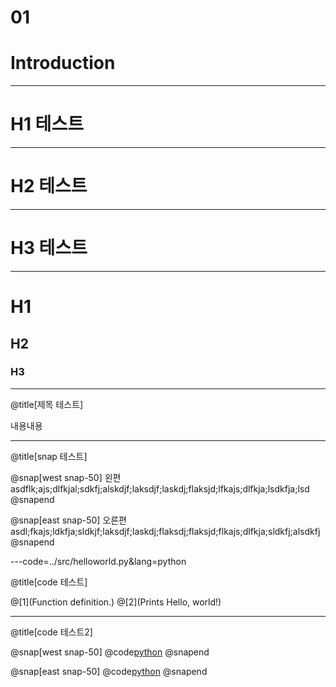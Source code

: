 # 01
# Introduction

---

# H1 테스트

---

# H2 테스트

---

# H3 테스트

---

# H1
## H2
### H3

---

@title[제목 테스트]

내용내용

---

@title[snap 테스트]

@snap[west snap-50]
왼편asdflk;ajs;dlfkjal;sdkfj;alskdjf;laksdjf;laskdj;flaksjd;lfkajs;dlfkja;lsdkfja;lsd
@snapend

@snap[east snap-50]
오른편asdl;fkajs;ldkfja;sldkjf;laksdjf;laskdj;flaksdj;flaksjd;flkajs;dlfkja;sldkfj;alsdkfj
@snapend

---code=../src/helloworld.py&lang=python

@title[code 테스트]

@[1](Function definition.)
@[2](Prints Hello, world!)

---

@title[code 테스트2]

@snap[west snap-50]
@code[python](../src/helloworld.py)
@snapend

@snap[east snap-50]
@code[python](../src/helloworld.py)
@snapend
